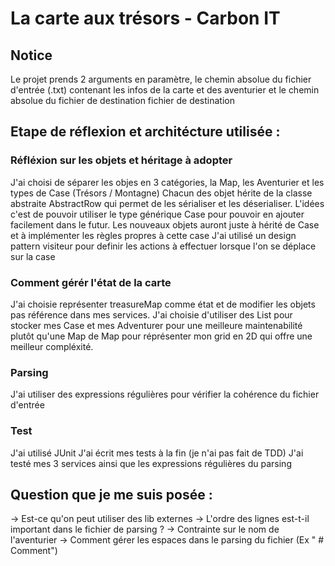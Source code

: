 # La carte aux trésors - Carbon IT

## Notice

Le projet prends 2 arguments en paramètre, le chemin absolue du fichier d'entrée (.txt) contenant les infos de la carte et des aventurier et le chemin absolue du fichier de destination fichier de destination


## Etape de réflexion et architécture utilisée :

### Réfléxion sur les objets et héritage à adopter

J'ai choisi de séparer les objes en 3 catégories, la Map, les Aventurier et les types de Case (Trésors / Montagne)
Chacun des objet hérite de la classe abstraite AbstractRow qui permet de les sérialiser et les déserialiser.
L'idées c'est de pouvoir utiliser le type générique Case pour pouvoir en ajouter facilement dans le futur. Les nouveaux objets auront juste à hérité de Case et à implémenter les règles propres à cette case
J'ai utilisé un design pattern visiteur pour definir les actions à effectuer lorsque l'on se déplace sur la case 

### Comment gérér l'état de la carte

J'ai choisie représenter treasureMap comme état et de modifier les objets pas référence dans mes services.
J'ai choisie d'utiliser des List pour stocker mes Case et mes Adventurer pour une meilleure maintenabilité plutôt qu'une Map de Map pour réprésenter mon grid en 2D qui offre une meilleur compléxité.

### Parsing

J'ai utiliser des expressions régulières pour vérifier la cohérence du fichier d'entrée

### Test

J'ai utilisé JUnit
J'ai écrit mes tests à la fin (je n'ai pas fait de TDD)
J'ai testé mes 3 services ainsi que les expressions régulières du parsing 

## Question que je me suis posée :

-> Est-ce qu'on peut utiliser des lib externes
-> L'ordre des lignes est-t-il important dans le fichier de parsing ?
-> Contrainte sur le nom de l'aventurier
-> Comment gérer les espaces dans le parsing du fichier (Ex "    # Comment")